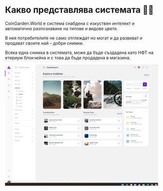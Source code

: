 # Какво представлява системата 👨‍🏫

CoinGarden.World е система снабдена с изкуствен интелект и автоматично разпознаване на типове и видове цветя.

В нея потребителите не само отглеждат но могат и да развиват и продават своите най – добри снимки.

Всяка една снимка в системата, може да бъде създадена като НФТ на етериум блокчейна и с това да бъде продадена в магазина.

![](<../.gitbook/assets/image (5) (1).png>)
